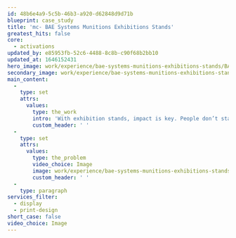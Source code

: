 ```yaml
---
id: 48b6e4a9-5c5b-46b3-a920-d62848d9d71b
blueprint: case_study
title: 'mc- BAE Systems Munitions Exhibitions Stands'
greatest_hits: false
core:
  - activations
updated_by: e85953fb-52c6-4488-8c8b-c90f68b2bb10
updated_at: 1646152431
hero_image: work/experience/bae-systems-munitions-exhibitions-stands/BAE-1-Experience-Munitions-Full-Image-2732x1536-1646152168.jpg
secondary_image: work/experience/bae-systems-munitions-exhibitions-stands/BAE-1-Experience-Munitions-Secondary-Image.jpg
main_content:
  -
    type: set
    attrs:
      values:
        type: the_work
        intro: 'With exhibition stands, impact is key. People don’t stand and read paragraphs and paragraphs of text, but they are attracted to beautiful imagery, and will walk away remembering your message if you keep it short and sweet. You need bold visuals along with a short, snappy message. That''s why we created three solid exhibition stands showing three solid reasons why BAE Systems are the premier partner for ammunition solutions. The exhibition stand is a useful tool - use it wisely.'
        custom_header: ' '
  -
    type: set
    attrs:
      values:
        type: the_problem
        video_choice: Image
        image: work/experience/bae-systems-munitions-exhibitions-stands/BAE-1-Experience-Munitions-Large-Image.jpg
        custom_header: ' '
  -
    type: paragraph
services_filter:
  - display
  - print-design
short_case: false
video_choice: Image
---
```

